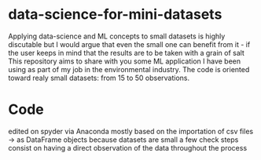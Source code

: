 # data-science-for-mini-datasets
Applying data-science and ML concepts to small datasets is highly discutable but I would argue that even the small one can benefit from it - if the user keeps in mind that the results are to be taken with a grain of salt
This repository aims to share with you some ML application I have been using as part of my job in the environmental industry. The code is oriented toward realy small datasets: from 15 to 50 observations.

# Code
edited on spyder via Anaconda
mostly based on the importation of csv files -> as DataFrame objects
because datasets are small a few check steps consist on having a direct observation of the data throughout the process
